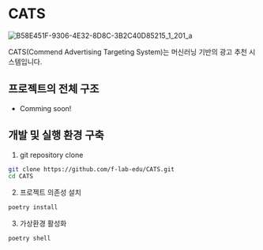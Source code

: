 CATS
=============
![B58E451F-9306-4E32-8D8C-3B2C40D85215_1_201_a](https://github.com/user-attachments/assets/409a3d39-03ad-457b-92a7-2465ae808a8f)


CATS(Commend Advertising Targeting System)는 머신러닝 기반의 광고 추천 시스템입니다.

## 프로젝트의 전체 구조
 
 - Comming soon!

## 개발 및 실행 환경 구축
1. git repository clone
```bash
git clone https://github.com/f-lab-edu/CATS.git
cd CATS
```

2. 프로젝트 의존성 설치
```bash
poetry install
```
3. 가상환경 활성화
```bash
poetry shell
```
